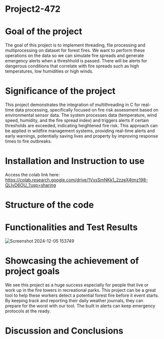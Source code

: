 # Project2-472

# Goal of the project

The goal of this project is to implement threading, file processing and multiprocessing on dataset for forest fires. We want to perform these operations on the data so we can simulate fire spreads and generate emergency alerts when a threshhold is passed. There will be alerts for dangerous conditions that correlate with fire spreads such as high temperatures, low humidities or high winds.

# Significance of the project

This project demonstrates the integration of multithreading in C for real-time data processing, specifically focused on fire risk assessment based on environmental sensor data. The system processes data (temperature, wind speed, humidity, and the fire spread index) and triggers alerts if certain thresholds are exceeded, indicating heightened fire risk. This approach can be applied in wildfire management systems, providing real-time alerts and early warnings, potentially saving lives and property by improving response times to fire outbreaks.

# Installation and Instruction to use
Access the colab link here:
https://colab.research.google.com/drive/1VxsSmNKk1_2zzeX4tmz198-QLIvD6OU_?usp=sharing

# Structure of the code

# Functionalities and Test Results
![Screenshot 2024-12-05 153749](https://github.com/user-attachments/assets/0ed82564-57da-4ad0-bd41-8df0dba58730)

# Showcasing the achievement of project goals
We see this project as a huge success especially for people that live or work up in the fire towers in recreational parks. This project can be a great tool to help these workers detect a potential forest fire before it event starts. By keeping track and reporting their daily weather journals, they can prepare for the worst with our tool. The built in alerts can keep emergency protocols at the ready.


# Discussion and Conclusions

